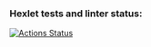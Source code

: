 ### Hexlet tests and linter status:
[![Actions Status](https://github.com/vanechq/php-project-45/workflows/hexlet-check/badge.svg)](https://github.com/vanechq/php-project-45/actions)